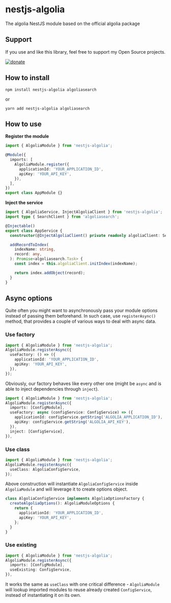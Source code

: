 # nestjs-algolia

The algolia NestJS module based on the official algolia package

## Support

If you use and like this library, feel free to support my Open Source projects.

[![donate](https://www.paypalobjects.com/en_US/BE/i/btn/btn_donateCC_LG.gif)](https://www.paypal.com/cgi-bin/webscr?cmd=_donations&business=JZ26X897M9V9L&currency_code=EUR)

## How to install

```
npm install nestjs-algolia algoliasearch
```

or

```
yarn add nestjs-algolia algoliasearch
```

## How to use

**Register the module**

```typescript
import { AlgoliaModule } from 'nestjs-algolia';

@Module({
  imports: [
    AlgoliaModule.register({
      applicationId: 'YOUR_APPLICATION_ID',
      apiKey: 'YOUR_API_KEY',
    }),
  ],
})
export class AppModule {}
```

**Inject the service**

```typescript
import { AlgoliaService, InjectAlgoliaClient } from 'nestjs-algolia';
import type { SearchClient } from 'algoliasearch';

@Injectable()
export class AppService {
  constructor(@InjectAlgoliaClient() private readonly algoliaClient: SearchClient) {}

  addRecordToIndex(
    indexName: string,
    record: any,
  ): Promise<algoliasearch.Task> {
    const index = this.algoliaClient.initIndex(indexName);

    return index.addObject(record);
  }
}
```

## Async options

Quite often you might want to asynchronously pass your module options instead of passing them beforehand. In such case, use `registerAsync()` method, that provides a couple of various ways to deal with async data.

### Use factory

```typescript
import { AlgoliaModule } from 'nestjs-algolia';
AlgoliaModule.registerAsync({
  useFactory: () => ({
    applicationId: 'YOUR_APPLICATION_ID',
    apiKey: 'YOUR_API_KEY',
  }),
});
```

Obviously, our factory behaves like every other one (might be `async` and is able to inject dependencies through `inject`).

```typescript
import { AlgoliaModule } from 'nestjs-algolia';
AlgoliaModule.registerAsync({
  imports: [ConfigModule],
  useFactory: async (configService: ConfigService) => ({
    applicationId: configService.getString('ALGOLIA_APPLICATION_ID'),
    apiKey: configService.getString('ALGOLIA_API_KEY'),
  }),
  inject: [ConfigService],
}),
```

### Use class

```typescript
import { AlgoliaModule } from 'nestjs-algolia';
AlgoliaModule.registerAsync({
  useClass: AlgoliaConfigService,
});
```

Above construction will instantiate `AlgoliaConfigService` inside `AlgoliaModule` and will leverage it to create options object.

```typescript
class AlgoliaConfigService implements AlgoliaOptionsFactory {
  createAlgoliaOptions(): AlgoliaModuleOptions {
    return {
      applicationId: 'YOUR_APPLICATION_ID',
      apiKey: 'YOUR_API_KEY',
    };
  }
}
```

### Use existing

```typescript
import { AlgoliaModule } from 'nestjs-algolia';
AlgoliaModule.registerAsync({
  imports: [ConfigModule],
  useExisting: ConfigService,
}),
```

It works the same as `useClass` with one critical difference - `AlgoliaModule` will lookup imported modules to reuse already created `ConfigService`, instead of instantiating it on its own.
